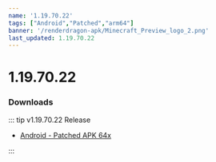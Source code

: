 ```yaml
---
name: '1.19.70.22'
tags: ["Android","Patched","arm64"]
banner: '/renderdragon-apk/Minecraft_Preview_logo_2.png'
last_updated: 1.19.70.22
---
```


# 1.19.70.22

### Downloads

::: tip v1.19.70.22 Release

* [Android - Patched APK 64x](https://www.mediafire.com/file/pkha756gzpjmiyq/1.19.70.22_arm64_v8a_patched.apk/file)

:::

